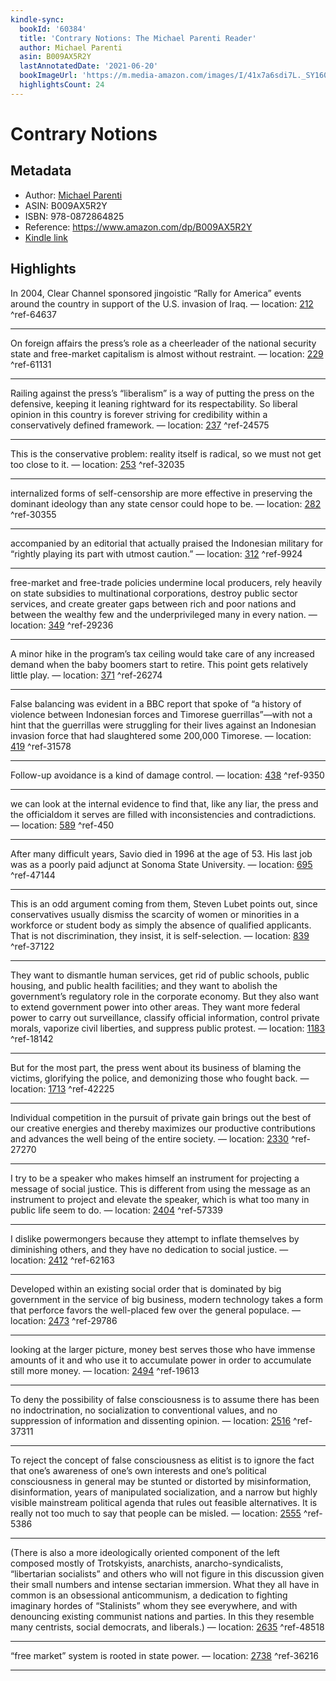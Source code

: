```yaml
---
kindle-sync:
  bookId: '60384'
  title: 'Contrary Notions: The Michael Parenti Reader'
  author: Michael Parenti
  asin: B009AX5R2Y
  lastAnnotatedDate: '2021-06-20'
  bookImageUrl: 'https://m.media-amazon.com/images/I/41x7a6sdi7L._SY160.jpg'
  highlightsCount: 24
---
```

# Contrary Notions
## Metadata
* Author: [Michael Parenti](https://www.amazon.com/Michael-Parenti/e/B000APNF70/ref=dp_byline_cont_ebooks_1)
* ASIN: B009AX5R2Y
* ISBN: 978-0872864825
* Reference: https://www.amazon.com/dp/B009AX5R2Y
* [Kindle link](kindle://book?action=open&asin=B009AX5R2Y)

## Highlights
In 2004, Clear Channel sponsored jingoistic “Rally for America” events around the country in support of the U.S. invasion of Iraq. — location: [212](kindle://book?action=open&asin=B009AX5R2Y&location=212) ^ref-64637

---
On foreign affairs the press’s role as a cheerleader of the national security state and free-market capitalism is almost without restraint. — location: [229](kindle://book?action=open&asin=B009AX5R2Y&location=229) ^ref-61131

---
Railing against the press’s “liberalism” is a way of putting the press on the defensive, keeping it leaning rightward for its respectability. So liberal opinion in this country is forever striving for credibility within a conservatively defined framework. — location: [237](kindle://book?action=open&asin=B009AX5R2Y&location=237) ^ref-24575

---
This is the conservative problem: reality itself is radical, so we must not get too close to it. — location: [253](kindle://book?action=open&asin=B009AX5R2Y&location=253) ^ref-32035

---
internalized forms of self-censorship are more effective in preserving the dominant ideology than any state censor could hope to be. — location: [282](kindle://book?action=open&asin=B009AX5R2Y&location=282) ^ref-30355

---
accompanied by an editorial that actually praised the Indonesian military for “rightly playing its part with utmost caution.” — location: [312](kindle://book?action=open&asin=B009AX5R2Y&location=312) ^ref-9924

---
free-market and free-trade policies undermine local producers, rely heavily on state subsidies to multinational corporations, destroy public sector services, and create greater gaps between rich and poor nations and between the wealthy few and the underprivileged many in every nation. — location: [349](kindle://book?action=open&asin=B009AX5R2Y&location=349) ^ref-29236

---
A minor hike in the program’s tax ceiling would take care of any increased demand when the baby boomers start to retire. This point gets relatively little play. — location: [371](kindle://book?action=open&asin=B009AX5R2Y&location=371) ^ref-26274

---
False balancing was evident in a BBC report that spoke of “a history of violence between Indonesian forces and Timorese guerrillas”—with not a hint that the guerrillas were struggling for their lives against an Indonesian invasion force that had slaughtered some 200,000 Timorese. — location: [419](kindle://book?action=open&asin=B009AX5R2Y&location=419) ^ref-31578

---
Follow-up avoidance is a kind of damage control. — location: [438](kindle://book?action=open&asin=B009AX5R2Y&location=438) ^ref-9350

---
we can look at the internal evidence to find that, like any liar, the press and the officialdom it serves are filled with inconsistencies and contradictions. — location: [589](kindle://book?action=open&asin=B009AX5R2Y&location=589) ^ref-450

---
After many difficult years, Savio died in 1996 at the age of 53. His last job was as a poorly paid adjunct at Sonoma State University. — location: [695](kindle://book?action=open&asin=B009AX5R2Y&location=695) ^ref-47144

---
This is an odd argument coming from them, Steven Lubet points out, since conservatives usually dismiss the scarcity of women or minorities in a workforce or student body as simply the absence of qualified applicants. That is not discrimination, they insist, it is self-selection. — location: [839](kindle://book?action=open&asin=B009AX5R2Y&location=839) ^ref-37122

---
They want to dismantle human services, get rid of public schools, public housing, and public health facilities; and they want to abolish the government’s regulatory role in the corporate economy. But they also want to extend government power into other areas. They want more federal power to carry out surveillance, classify official information, control private morals, vaporize civil liberties, and suppress public protest. — location: [1183](kindle://book?action=open&asin=B009AX5R2Y&location=1183) ^ref-18142

---
But for the most part, the press went about its business of blaming the victims, glorifying the police, and demonizing those who fought back. — location: [1713](kindle://book?action=open&asin=B009AX5R2Y&location=1713) ^ref-42225

---
Individual competition in the pursuit of private gain brings out the best of our creative energies and thereby maximizes our productive contributions and advances the well being of the entire society. — location: [2330](kindle://book?action=open&asin=B009AX5R2Y&location=2330) ^ref-27270

---
I try to be a speaker who makes himself an instrument for projecting a message of social justice. This is different from using the message as an instrument to project and elevate the speaker, which is what too many in public life seem to do. — location: [2404](kindle://book?action=open&asin=B009AX5R2Y&location=2404) ^ref-57339

---
I dislike powermongers because they attempt to inflate themselves by diminishing others, and they have no dedication to social justice. — location: [2412](kindle://book?action=open&asin=B009AX5R2Y&location=2412) ^ref-62163

---
Developed within an existing social order that is dominated by big government in the service of big business, modern technology takes a form that perforce favors the well-placed few over the general populace. — location: [2473](kindle://book?action=open&asin=B009AX5R2Y&location=2473) ^ref-29786

---
looking at the larger picture, money best serves those who have immense amounts of it and who use it to accumulate power in order to accumulate still more money. — location: [2494](kindle://book?action=open&asin=B009AX5R2Y&location=2494) ^ref-19613

---
To deny the possibility of false consciousness is to assume there has been no indoctrination, no socialization to conventional values, and no suppression of information and dissenting opinion. — location: [2516](kindle://book?action=open&asin=B009AX5R2Y&location=2516) ^ref-37311

---
To reject the concept of false consciousness as elitist is to ignore the fact that one’s awareness of one’s own interests and one’s political consciousness in general may be stunted or distorted by misinformation, disinformation, years of manipulated socialization, and a narrow but highly visible mainstream political agenda that rules out feasible alternatives. It is really not too much to say that people can be misled. — location: [2555](kindle://book?action=open&asin=B009AX5R2Y&location=2555) ^ref-5386

---
(There is also a more ideologically oriented component of the left composed mostly of Trotskyists, anarchists, anarcho-syndicalists, “libertarian socialists” and others who will not figure in this discussion given their small numbers and intense sectarian immersion. What they all have in common is an obsessional anticommunism, a dedication to fighting imaginary hordes of “Stalinists” whom they see everywhere, and with denouncing existing communist nations and parties. In this they resemble many centrists, social democrats, and liberals.) — location: [2635](kindle://book?action=open&asin=B009AX5R2Y&location=2635) ^ref-48518

---
“free market” system is rooted in state power. — location: [2738](kindle://book?action=open&asin=B009AX5R2Y&location=2738) ^ref-36216

---
